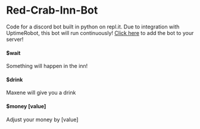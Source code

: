 # Red-Crab-Inn-Bot
Code for a discord bot built in python on repl.it. Due to integration with UptimeRobot, this bot will run continuously!
[Click here](https://discord.com/api/oauth2/authorize?client_id=791162942459478016&permissions=805825648&scope=bot "Add The Bot To Your Server!") to add the bot to your server!

#### $wait
Something will happen in the inn!

#### $drink
Maxene will give you a drink

#### $money [value]
Adjust your money by [value]
